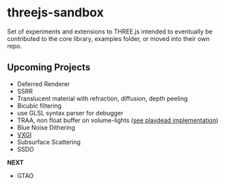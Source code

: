 # threejs-sandbox

Set of experiments and extensions to THREE.js intended to eventually be contributed to the core library, examples folder, or moved into their own repo.

## Upcoming Projects

- Deferred Renderer
- SSRR
- Translucent material with refraction, diffusion, depth peeling
- Bicubic filtering
- use GLSL syntax parser for debugger
- TRAA, non float buffer on volume-lights ([see playdead implementation](https://github.com/playdeadgames/temporal/blob/master/GDC2016_Temporal_Reprojection_AA_INSIDE.pdf))
- Blue Noise Dithering
- [VXGI](https://wickedengine.net/2017/08/30/voxel-based-global-illumination/)
- Subsurface Scattering
- SSDO

**NEXT**
- GTAO

